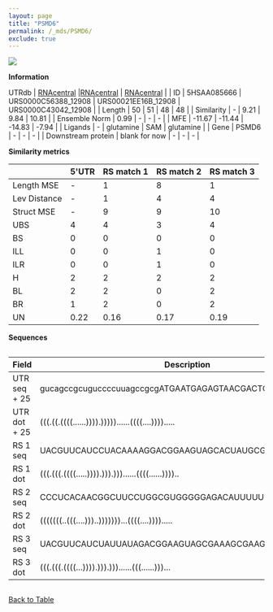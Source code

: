 ```yaml
---
layout: page
title: "PSMD6"
permalink: /_mds/PSMD6/
exclude: true
---
```




![](../../alns_9.28.22/aln_5HSAA085666_0.988.png?raw=true)


**Information**
<div style="overflow-x:auto;" markdown="block>
| | 5'UTR       | RS match 1   | RS match 2  | RS match 3 |
| ---- | ----------- | ----------- | ----------- | ----------- |
| Link | <a href="http://utrdb.ba.itb.cnr.it/getutr/5HSAA085666/1" target="_blank" rel="noopener noreferrer">UTRdb</a>   | <a href="https://rnacentral.org/rna/URS0000C56388/12908" target="_blank" rel="noopener noreferrer">RNAcentral</a>     |<a href="https://rnacentral.org/rna/URS00021EE16B/12908" target="_blank" rel="noopener noreferrer">RNAcentral</a>  | <a href="https://rnacentral.org/rna/URS0000C43042/12908" target="_blank" rel="noopener noreferrer">RNAcentral</a>   |
| ID | 5HSAA085666     | URS0000C56388_12908     | URS00021EE16B_12908     | URS0000C43042_12908     |
| Length | 50     |  51    | 48   |  48    |
| Similarity | - | 9.21 | 9.84 | 10.81 |
| Ensemble Norm | 0.99 | - | - | - |
| MFE | -11.67 | -11.44 | -14.83 | -7.94 |
| Ligands | - | glutamine | SAM | glutamine |
| Gene | PSMD6 | - | - | - |
| Downstream protein | blank for now    |    -    | -  | - |
</div>

**Similarity metrics**

| | 5'UTR       | RS match 1   | RS match 2  | RS match 3 |
| ---- | ----------- | ----------- | ----------- | ----------- |
| Length MSE | - | 1 | 8 | 1 |
| Lev Distance | - | 1 | 4 | 4 |
| Struct MSE | - | 9 | 9 | 10 |
| UBS| 4 | 4 | 3 | 4 |
| BS | 0 | 0 | 0 | 0 |
| ILL | 0 | 0 | 1 | 0 |
| ILR | 0 | 0 | 1 | 0 |
| H | 2 | 2 | 2 | 2 |
| BL | 2 | 2 | 0 | 2 |
| BR | 1 | 2 | 0 | 2 |
| UN | 0.22 | 0.16 | 0.17 | 0.19 |

**Sequences**


<div style="overflow-x:auto;">

<table>
<colgroup>
<col width="30%" />
<col width="70%" />
</colgroup>
<thead>
<tr class="header">
<th>Field</th>
<th>Description</th>
</tr>
</thead>
<tbody>
<tr>
<td markdown="span">UTR seq + 25 </td>
<td markdown="span"> gucagccgcuguccccuuagccgcgATGAATGAGAGTAACGACTCGACAA </td>
</tr>
<tr>
<td markdown="span">UTR dot + 25  </td>
<td markdown="span"> (((.((.((((......)))).)))))......((((....)))).....
</td>
</tr>


<tr>
<td markdown="span">RS 1 seq </td>
<td markdown="span"> UACGUUCAUCCUACAAAAGGACGGAAGUAGCACUAUGCGAAGGAACGCACU
</td>
</tr>


<tr>
<td markdown="span">RS 1 dot </td>
<td markdown="span"> (((.(((.((((.....)))).))).)))......((((......))))..
</td>
</tr>


<tr>
<td markdown="span">RS 2 seq </td>
<td markdown="span"> CCCUCACAACGGCUUCCUGGCGUGGGGGAGACAUUUUUCAAUGGAGCA
</td>
</tr>


<tr>
<td markdown="span">RS 2 dot </td>
<td markdown="span"> (((((((..(((....)))..)))))))...((((....)))).....
</td>
</tr>


<tr>
<td markdown="span">RS 3 seq </td>
<td markdown="span"> UACGUUCAUCUAUUAUAGACGGAAGUAGCGAAAGCGAAGGAACGCACC
</td>
</tr>


<tr>
<td markdown="span">RS 3 dot </td>
<td markdown="span"> (((.(((.((((...)))).))).)))......(((......)))...
</td>
</tr>

</tbody>
</table>


</div>


[Back to Table](../../display)
